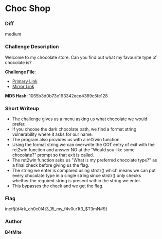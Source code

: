 # Choc Shop

### Diff
medium

### Challenge Description

Welcome to my chocolate store. Can you find out what my favourite type of chocolate is?

**Challenge File**:
+ [Primary Link](https://drive.google.com/file/d/1__OMkrSBZdXYsrHq2jorGHJ9VD3anwu4/view?usp=sharing)
+ [Mirror Link](https://1drv.ms/u/c/d7b26a698efc06c2/EdjwL4d5amlOosE5fKQ1fuwBr3j1H7xQPU1NxXD3xj0UeQ?e=QTdrfb)

**MD5 Hash**: 1065b3d0b73e163342ece4399c5fe128 

### Short Writeup

+ The challenge gives us a menu asking us what chocolate we would prefer.
+ If you choose the dark chocolate path, we find a format string vulnerability where it asks for our name.
+ The program also provides us with a ret2win function.
+ Using the format string we can overwrite the GOT entry of exit with the ret2win function and answer NO at the "Would you like some chocolate?" prompt so that exit is called.
+ The ret2win function asks us "What is my preferred chocolate type?" as a final check before giving us the flag.
+ The string we enter is compared using strstr() which means we can put every chocolate type in a single string since strstr() only checks whether the required string is present within the string we enter.
+ This bypasses the check and we get the flag.

### Flag

inctfj{d4rk_ch0c0l4t3_15_my_f4v0ur1t3_$T3mN#9}

### Author

**B4tMite**
